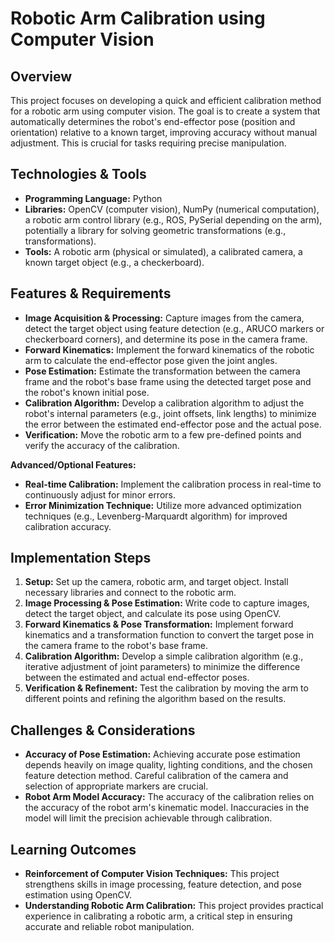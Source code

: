 # Robotic Arm Calibration using Computer Vision

## Overview
This project focuses on developing a quick and efficient calibration method for a robotic arm using computer vision.  The goal is to create a system that automatically determines the robot's end-effector pose (position and orientation) relative to a known target, improving accuracy without manual adjustment.  This is crucial for tasks requiring precise manipulation.

## Technologies & Tools
- **Programming Language:** Python
- **Libraries:** OpenCV (computer vision), NumPy (numerical computation), a robotic arm control library (e.g., ROS, PySerial depending on the arm), potentially a library for solving geometric transformations (e.g., transformations).
- **Tools:** A robotic arm (physical or simulated), a calibrated camera, a known target object (e.g., a checkerboard).

## Features & Requirements
- **Image Acquisition & Processing:** Capture images from the camera, detect the target object using feature detection (e.g., ARUCO markers or checkerboard corners), and determine its pose in the camera frame.
- **Forward Kinematics:** Implement the forward kinematics of the robotic arm to calculate the end-effector pose given the joint angles.
- **Pose Estimation:**  Estimate the transformation between the camera frame and the robot's base frame using the detected target pose and the robot's known initial pose.
- **Calibration Algorithm:** Develop a calibration algorithm to adjust the robot's internal parameters (e.g., joint offsets, link lengths) to minimize the error between the estimated end-effector pose and the actual pose.
- **Verification:** Move the robotic arm to a few pre-defined points and verify the accuracy of the calibration.

**Advanced/Optional Features:**
- **Real-time Calibration:** Implement the calibration process in real-time to continuously adjust for minor errors.
- **Error Minimization Technique:** Utilize more advanced optimization techniques (e.g., Levenberg-Marquardt algorithm) for improved calibration accuracy.


## Implementation Steps
1. **Setup:** Set up the camera, robotic arm, and target object. Install necessary libraries and connect to the robotic arm.
2. **Image Processing & Pose Estimation:** Write code to capture images, detect the target object, and calculate its pose using OpenCV.
3. **Forward Kinematics & Pose Transformation:** Implement forward kinematics and a transformation function to convert the target pose in the camera frame to the robot's base frame.
4. **Calibration Algorithm:** Develop a simple calibration algorithm (e.g., iterative adjustment of joint parameters) to minimize the difference between the estimated and actual end-effector poses.
5. **Verification & Refinement:** Test the calibration by moving the arm to different points and refining the algorithm based on the results.

## Challenges & Considerations
- **Accuracy of Pose Estimation:**  Achieving accurate pose estimation depends heavily on image quality, lighting conditions, and the chosen feature detection method. Careful calibration of the camera and selection of appropriate markers are crucial.
- **Robot Arm Model Accuracy:** The accuracy of the calibration relies on the accuracy of the robot arm's kinematic model.  Inaccuracies in the model will limit the precision achievable through calibration.


## Learning Outcomes
- **Reinforcement of Computer Vision Techniques:** This project strengthens skills in image processing, feature detection, and pose estimation using OpenCV.
- **Understanding Robotic Arm Calibration:** This project provides practical experience in calibrating a robotic arm, a critical step in ensuring accurate and reliable robot manipulation.

